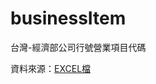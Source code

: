businessItem
============

台灣-經濟部公司行號營業項目代碼

資料來源：[EXCEL檔](#http://gcis.nat.gov.tw/cod/doc-cgi/download.exe?STARTPRO=/home/doc/cod/bin/download.pro)
